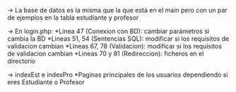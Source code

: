 -> La base de datos es la misma que la que está en el main pero con un par de ejemplos en la tabla estudiante y profesor

-> En login.php:
    *Linea 47 (Conexion con BD):        cambiar parámetros si cambia la BD
    *Lineas 51, 54 (Sentencias SQL):    modificar si los requisitos de validacion cambian
    *Lineas 67, 78 (Validacion):        modificar si los requisitos de validacion cambian
    *Lineas 70 y 81 (Redireccion):      ficheros en el directorio

-> indexEst e indexPro
    *Paginas principales de los usuarios dependiendo si eres Estudiante o Profesor